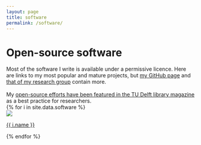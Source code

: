 ```yaml
---
layout: page
title: software
permalink: /software/
---
```


# Open-source software

<div class="message">
Most of the software I write is available under a permissive licence. Here are links to my most popular and mature projects, but <a href="https://github.com/hugoledoux">my GitHub page</a> and <a href="https://github.com/tudelft3d">that of my research group</a> contain more.
<br><br>
My <a href="http://www.onlinemagazine.library.tudelft.nl/?p=2060">open-source efforts have been featured in the TU Delft library magazine</a> as a best practice for researchers.
</div>

<div class="grid">
  {% for i in site.data.software %}
  <div class="unit one-third">
    <a href="{{ i.url }}" title="{{ i.description }}">
    <img src="{{ "/img/software/" | append: i.image | prepend: site.baseurl }}"/>
    <p>{{ i.name }}</p>
    </a>
  </div>
  {% endfor %}
</div>

